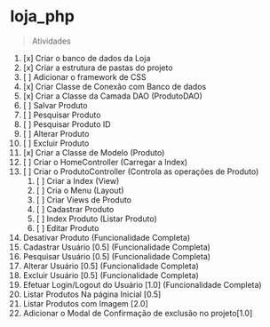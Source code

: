 # loja_php

> Atividades
1. [x] Criar o banco de dados da Loja
2. [x] Criar a estrutura de pastas do projeto
3. [ ] Adicionar o framework de CSS
4. [x] Criar Classe de Conexão com Banco de dados
5. [x] Criar a Classe da Camada DAO (ProdutoDAO)
 1. [ ] Salvar Produto
 2. [ ] Pesquisar Produto
 3. [ ] Pesquisar Produto ID
 4. [ ] Alterar Produto
 5. [ ] Excluir Produto
6. [x] Criar a Classe de Modelo (Produto)
7. [ ] Criar o HomeController (Carregar a Index)
8. [ ] Criar o ProdutoController (Controla as operações de Produto)
   1. [ ] Criar a Index (View)
   2. [ ] Cria o Menu (Layout)
   3. [ ] Criar Views de Produto
   4. [ ] Cadastrar Produto
   5. [ ] Index Produto (Listar Produto)
   6. [ ] Editar Produto
9. Desativar Produto (Funcionalidade Completa)
10. Cadastrar Usuário [0.5] (Funcionalidade Completa)
11. Pesquisar Usuário [0.5] (Funcionalidade Completa)
12. Alterar Usuário [0.5] (Funcionalidade Completa)
13. Excluir Usuário [0.5] (Funcionalidade Completa)
14. Efetuar Login/Logout do Usuário [1.0] (Funcionalidade Completa)
15. Listar Produtos Na página Inicial [0.5]
16. Listar Produtos com Imagem [2.0]
17. Adicionar o Modal de Confirmação de exclusão no projeto[1.0]
